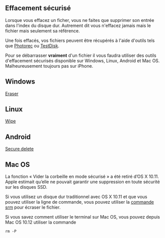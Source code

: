 Effacement sécurisé
-------------------

Lorsque vous effacez un ficher, vous ne faites que supprimer son entrée dans l'index du disque dur. Autrement dit vous n'effacez jamais mais le fichier mais seulement sa référence.


Une fois effacés, vos fichiers peuvent être récupérés à l'aide d'outils tels que [Photorec](https://www.cgsecurity.org/wiki/PhotoRec) ou [TestDisk](https://www.cgsecurity.org/wiki/TestDisk). 


Pour se débarrasser **vraiment** d'un fichier il vous faudra utiliser des outils d'effacement sécurisés disponible sur Windows, Linux, Android et Mac OS. Malheureusement toujours pas sur iPhone.


Windows
----
[Eraser](https://sourceforge.net/projects/eraser/files/latest/download)


Linux
----
[Wipe](https://linux.die.net/man/1/wipe)


Android
-----
[Secure delete](https://play.google.com/store/apps/details?id=com.peterhohsy.securedelete)


Mac OS
------

La fonction « Vider la corbeille en mode sécurisé » a été retiré d’OS X 10.11. Apple estimait qu’elle ne pouvait garantir une suppression en toute sécurité sur les disques SSD.

Si vous utilisez un disque dur traditionnel avec OS X 10.11 et que vous pouvez utiliser la ligne de commande, vous pouvez utiliser la [commande srm](http://www.macworld.com/article/3005796/operating-systems/how-to-replace-secure-empty-trash-in-os-x-el-capitan.html) pour écraser le fichier.


Si vous savez comment utiliser le terminal sur Mac OS, vous pouvez depuis Mac OS 10.12 utiliser la commande 

    rm -P

